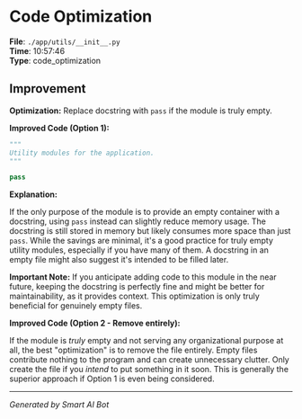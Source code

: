 # Code Optimization

**File**: `./app/utils/__init__.py`  
**Time**: 10:57:46  
**Type**: code_optimization

## Improvement

**Optimization:** Replace docstring with `pass` if the module is truly empty.

**Improved Code (Option 1):**

```python
"""
Utility modules for the application.
"""

pass
```

**Explanation:**

If the only purpose of the module is to provide an empty container with a docstring, using `pass` instead can slightly reduce memory usage.  The docstring is still stored in memory but likely consumes more space than just `pass`. While the savings are minimal, it's a good practice for truly empty utility modules, especially if you have many of them.  A docstring in an empty file might also suggest it's intended to be filled later.

**Important Note:** If you anticipate adding code to this module in the near future, keeping the docstring is perfectly fine and might be better for maintainability, as it provides context.  This optimization is only truly beneficial for genuinely empty files.

**Improved Code (Option 2 - Remove entirely):**

If the module is *truly* empty and not serving any organizational purpose at all, the best "optimization" is to remove the file entirely.  Empty files contribute nothing to the program and can create unnecessary clutter.  Only create the file if you *intend* to put something in it soon. This is generally the superior approach if Option 1 is even being considered.

---
*Generated by Smart AI Bot*
